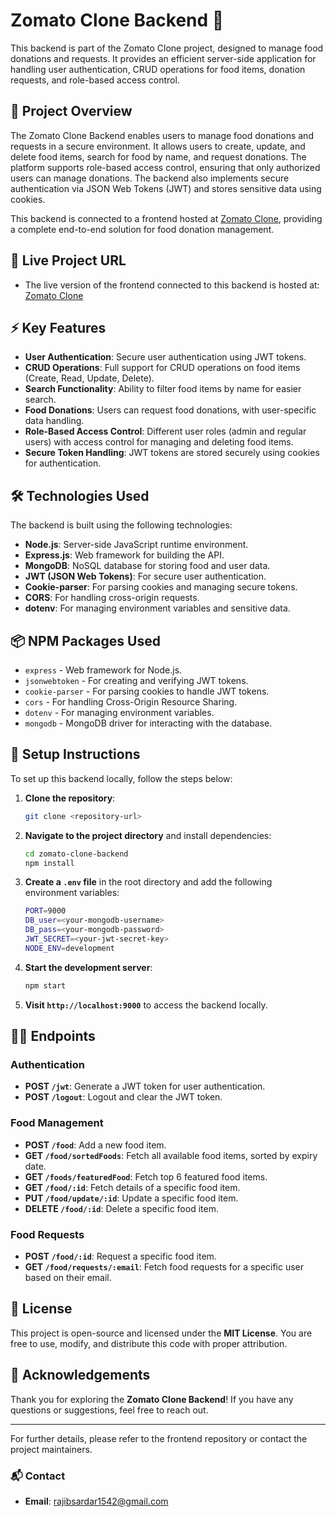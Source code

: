# Zomato Clone Backend 🍔 

This backend is part of the Zomato Clone project, designed to manage food donations and requests. It provides an efficient server-side application for handling user authentication, CRUD operations for food items, donation requests, and role-based access control. 

## 🚀 Project Overview
The Zomato Clone Backend enables users to manage food donations and requests in a secure environment. It allows users to create, update, and delete food items, search for food by name, and request donations. The platform supports role-based access control, ensuring that only authorized users can manage donations. The backend also implements secure authentication via JSON Web Tokens (JWT) and stores sensitive data using cookies.

This backend is connected to a frontend hosted at [Zomato Clone](https://zomato-37f5f.web.app), providing a complete end-to-end solution for food donation management.

## 🔗 Live Project URL
- The live version of the frontend connected to this backend is hosted at:  
  [Zomato Clone](https://zomato-37f5f.web.app)

## ⚡ Key Features
- **User Authentication**: Secure user authentication using JWT tokens.
- **CRUD Operations**: Full support for CRUD operations on food items (Create, Read, Update, Delete).
- **Search Functionality**: Ability to filter food items by name for easier search.
- **Food Donations**: Users can request food donations, with user-specific data handling.
- **Role-Based Access Control**: Different user roles (admin and regular users) with access control for managing and deleting food items.
- **Secure Token Handling**: JWT tokens are stored securely using cookies for authentication.

## 🛠️ Technologies Used
The backend is built using the following technologies:
- **Node.js**: Server-side JavaScript runtime environment.
- **Express.js**: Web framework for building the API.
- **MongoDB**: NoSQL database for storing food and user data.
- **JWT (JSON Web Tokens)**: For secure user authentication.
- **Cookie-parser**: For parsing cookies and managing secure tokens.
- **CORS**: For handling cross-origin requests.
- **dotenv**: For managing environment variables and sensitive data.

## 📦 NPM Packages Used
- `express` - Web framework for Node.js.
- `jsonwebtoken` - For creating and verifying JWT tokens.
- `cookie-parser` - For parsing cookies to handle JWT tokens.
- `cors` - For handling Cross-Origin Resource Sharing.
- `dotenv` - For managing environment variables.
- `mongodb` - MongoDB driver for interacting with the database.

## 📝 Setup Instructions

To set up this backend locally, follow the steps below:

1. **Clone the repository**:
    ```bash
    git clone <repository-url>
    ```

2. **Navigate to the project directory** and install dependencies:
    ```bash
    cd zomato-clone-backend
    npm install
    ```

3. **Create a `.env` file** in the root directory and add the following environment variables:
    ```bash
    PORT=9000
    DB_user=<your-mongodb-username>
    DB_pass=<your-mongodb-password>
    JWT_SECRET=<your-jwt-secret-key>
    NODE_ENV=development
    ```

4. **Start the development server**:
    ```bash
    npm start
    ```

5. **Visit `http://localhost:9000`** to access the backend locally.

## 🧑‍💻 Endpoints

### Authentication
- **POST `/jwt`**: Generate a JWT token for user authentication.
- **POST `/logout`**: Logout and clear the JWT token.

### Food Management
- **POST `/food`**: Add a new food item.
- **GET `/food/sortedFoods`**: Fetch all available food items, sorted by expiry date.
- **GET `/foods/featuredFood`**: Fetch top 6 featured food items.
- **GET `/food/:id`**: Fetch details of a specific food item.
- **PUT `/food/update/:id`**: Update a specific food item.
- **DELETE `/food/:id`**: Delete a specific food item.

### Food Requests
- **POST `/food/:id`**: Request a specific food item.
- **GET `/food/requests/:email`**: Fetch food requests for a specific user based on their email.

## 🔐 License
This project is open-source and licensed under the **MIT License**. You are free to use, modify, and distribute this code with proper attribution.

## 🎉 Acknowledgements
Thank you for exploring the **Zomato Clone Backend**! If you have any questions or suggestions, feel free to reach out.

---

For further details, please refer to the frontend repository or contact the project maintainers.

### 📬 Contact
- **Email**: rajibsardar1542@gmail.com
